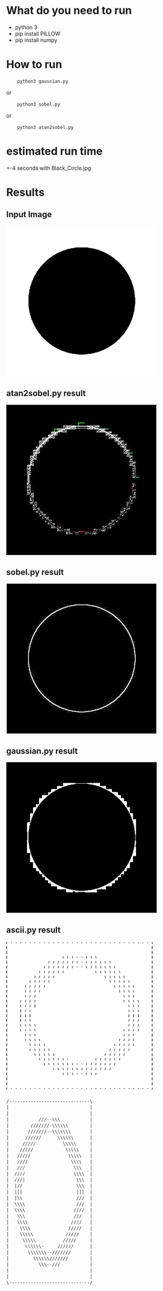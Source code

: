 # What do you need to run
- python 3
- pip install PILLOW
- pip install numpy

# How to run
```
    python3 gaussian.py
```
or
```
    python3 sobel.py
```
or
```
    python3 atan2sobel.py
```
# estimated run time
+-4 seconds with Black_Circle.jpg
# Results
## Input Image
![alt text](https://github.com/WilbertBegemann/ImageProcessing/blob/main/Black_Circle.jpg?raw=true)
## atan2sobel.py result
![alt text](https://github.com/WilbertBegemann/ImageProcessing/blob/main/atan2sobel.jpg?raw=true)
## sobel.py result
![alt text](https://github.com/WilbertBegemann/ImageProcessing/blob/main/sobel.jpg?raw=true)
## gaussian.py result
![alt text](https://github.com/WilbertBegemann/ImageProcessing/blob/main/gaussian.jpg?raw=true)
## ascii.py result
![alt text](https://github.com/WilbertBegemann/ImageProcessing/blob/main/ascii.png?raw=true)
```
/------------------------------\
|                              |
|                              |
|           ///--\\\           |
|        ///////-\\\\\\        |
|       ///////--\\\\\\\       |
|      //////      \\\\\\      |
|     /////          \\\\\     |
|    /////            \\\\\    |
|   /////              \\\\\   |
|   ////                \\\\   |
|   ///                  \\\   |
|  ////                  \\\\  |
|  ///|                   \\\  |
|  |//                    \\\  |
|  |||                    |||  |
|  |\\                    ///  |
|  \\\\                   ///  |
|  \\\\                  ////  |
|   \\\                  ///   |
|   \\\\                ////   |
|    \\\\              /////   |
|    \\\\\            /////    |
|     \\\\\          /////     |
|      \\\\\\-     //////      |
|       \\\\\\\--///////       |
|         \\\\\\///////        |
|           \\\--///           |
|                              |
|                              |
\------------------------------/
```